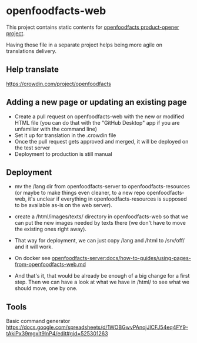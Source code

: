 # openfoodfacts-web

This project contains static contents for [openfoodfacts product-opener project](https://github.com/openfoodfacts/openfoodfacts-server/).

Having those file in a separate project helps being more agile on translations delivery.

## Help translate

https://crowdin.com/project/openfoodfacts

## Adding a new page or updating an existing page
* Create a pull request on openfoodfacts-web with the new or modified HTML file (you can do that with the "GitHub Desktop" app if you are unfamiliar with the command line)
* Set it up for translation in the .crowdin file
* Once the pull request gets approved and merged, it will be deployed on the test server
* Deployment to production is still manual

## Deployment

* mv the /lang dir from openfoodfacts-server to openfoodfacts-resources (or maybe to make things even cleaner, to a new repo openfoodfacts-web, it's unclear if everything in openfoodfacts-resources is supposed to be available as-is on the web server).

* create a /html/images/texts/ directory in openfoodfacts-web so that we can put the new images needed by texts there (we don't have to move the existing ones right away).

* That way for deployment, we can just copy /lang and /html to /srv/off/ and it will work.

* On docker see [openfoodfacts-server:docs/how-to-guides/using-pages-from-openfoodfacts-web.md](https://github.com/openfoodfacts/openfoodfacts-server/blob/main/docs/how-to-guides/using-pages-from-openfoodfacts-web.md)

* And that's it, that would be already be enough of a big change for a first step. Then we can have a look at what we have in /html/ to see what we should move, one by one.

## Tools
Basic command generator  https://docs.google.com/spreadsheets/d/1WOBGwvPAnojJlCFJ54eq4FY9-tAkiPx39mgxlt9lnP4/edit#gid=525301263
